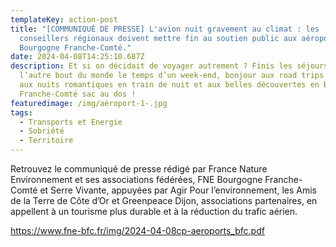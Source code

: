```yaml
---
templateKey: action-post
title: "[COMMUNIQUÉ DE PRESSE] L'avion nuit gravement au climat : les
  conseillers régionaux doivent mettre fin au soutien public aux aéroports en
  Bourgogne Franche-Comté."
date: 2024-04-08T14:25:10.687Z
description: Et si on décidait de voyager autrement ? Finis les séjours à
  l’autre bout du monde le temps d’un week-end, bonjour aux road trips à vélo,
  aux nuits romantiques en train de nuit et aux belles découvertes en Bourgogne
  Franche-Comté sac au dos !
featuredimage: /img/aéroport-1-.jpg
tags:
  - Transports et Energie
  - Sobriété
  - Territoire
---
```

R﻿etrouvez le communiqué de presse rédigé par France Nature Environnement et ses associations fédérées, FNE Bourgogne Franche-Comté et Serre Vivante, appuyées par Agir Pour l’environnement, les Amis de la Terre de Côte d’Or et Greenpeace Dijon, associations partenaires, en appellent à un tourisme plus durable et à la réduction du trafic aérien.

<!--StartFragment-->

<https://www.fne-bfc.fr/img/2024-04-08cp-aeroports_bfc.pdf>

<!--EndFragment-->
